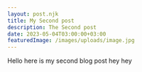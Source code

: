 ```yaml
---
layout: post.njk
title: My Second post
description: The Second post
date: 2023-05-04T03:00:00+03:00
featuredImage: /images/uploads/image.jpg
---
```


Hello here is my second blog post hey hey
